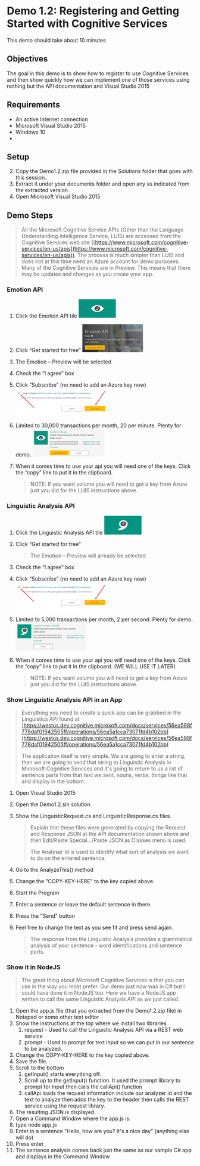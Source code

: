 # Demo 1.2: Registering and Getting Started with Cognitive Services #
This demo should take about 10 minutes
## Objectives ##
The goal in this demo is to show how to register to use Cognitive Services and then show quickly how we can implement one of those services using nothing but the API documentation and Visual Studio 2015
## Requirements ##
- An active Internet connection
- Microsoft Visual Studio 2015
- Windows 10
- 
## Setup ##
2. Copy the Demo1.2.zip file provided in the Solutions folder that goes with this session.
3. Extract it under your documents folder and open any as indicated from the extracted version. 
1. Open Microsoft Visual Studio 2015

## Demo Steps ##
> All the Microsoft Cognitive Service APIs (Other than the Language Understanding Intelligence Service, LUIS) are accessed from the Cognitive Services web site ([https://www.microsoft.com/cognitive-services/en-us/apis](https://www.microsoft.com/cognitive-services/en-us/apis)).  The process is much simpler than LUIS and does not at this time need an Azure account for demo purposes.  Many of the Cognitive Services are in Preview.  This means that there may be updates and changes as you create your app.

### Emotion API ###
1. Click the Emotion API tile
	<img src="./media/EmotionAPITile.png" Height="50"/>

1. Click “Get started for free”
	<img src="./media/Emotion_GetStarted.png" Height="75"/>

1. The Emotion – Preview will be selected
1. Check the “I agree” box
1. Click “Subscribe” (no need to add an Azure key now)
	<img src="./media/AddEmotion.png" Height="75"/>

1. Limited to 30,000 transactions per month, 20 per minute.  Plenty for demo.
	<img src="./media/EmotionRegistered.png" Height="75"/>
1. When it comes time to use your api you will need one of the keys.  Click the “copy” link to put it in the clipboard.

	> NOTE: If you want volume you will need to get a key from Azure just you did for the LUIS instructions above.

### Linguistic Analysis API ###
1. Click the Linguistic Analysis API tile
	<img src="./media/LinguisticAPITile.png" Height="50"/>

1. Click “Get started for free”

	> The Emotion – Preview will already be selected

1. Check the “I agree” box
1. Click “Subscribe” (no need to add an Azure key now)
	<img src="./media/AddEmotion.png" Height="75"/>

1. Limited to 5,000 transactions per month, 2 per second.  Plenty for demo.
	<img src="./media/LinguisticRegistered.png" Height="75"/>

1. When it comes time to use your api you will need one of the keys.  Click the “copy” link to put it in the clipboard. (WE WILL USE IT LATER)

	> NOTE: If you want volume you will need to get a key from Azure just you did for the LUIS instructions above.

### Show Linguistic Analysis API in an App ###
> Everything you need to create a quick app can be grabbed in the Linguistics API found at [https://westus.dev.cognitive.microsoft.com/docs/services/56ea598f778daf01942505ff/operations/56ea5a1cca73071fd4b102bb](https://westus.dev.cognitive.microsoft.com/docs/services/56ea598f778daf01942505ff/operations/56ea5a1cca73071fd4b102bb)
>
> The application itself is very simple.  We are going to enter a string, then we are going to send that string to Linguistic Analysis in Microsoft Cognitive Services and it's going to return to us a list of sentence parts from that text we sent, nouns, verbs, things like that and display in the bottom.

1. Open Visual Studio 2015
2. Open the Demo1.2.sln solution
3. Show the LinguisticRequest.cs and LinguisticResponse.cs files.  
	
	> Explain that these files were generated by copying the Request and Response JSON at the API documentation shown above and then Edit/Paste Special.../Paste JSON as Classes menu is used.
	> 
	> The Analyser Id is used to identify what sort of analysis we want to do on the entered sentence.
	> 
3. Go to the AnalyzeThis() method
4. Change the "COPY-KEY-HERE" to the key copied above.
3. Start the Program
4. Enter a sentence or leave the default sentence in there.
4. Press the "Send" button
5. Feel free to change the text as you see fit and press send again.

	> The response from the Linguistic Analysis provides a grammatical analysis of your sentence - word identifications and sentence parts.

### Show it in NodeJS ###
> The great thing about Microsoft Cognitive Services is that you can use in the way you most prefer.  Our demo just now was in C# but I could have done it in NodeJS too.  Here we have a NodeJS app written to call the same Linguistic Analysis API as we just called.
> 
1.	Open the app.js file (that you extracted from the Demo1.2.zip file) in Notepad or some other text editor
2.	Show the instructions at the top where we install two libraries
	1.	request - Used to call the Linguistic Analysis API via a REST web service
	2.	prompt - Used to prompt for text input so we can put in our sentence to be analyzed.
3.	Change the COPY-KEY-HERE to the key copied above.
4.	Save the file.
5.	Scroll to the bottom
	1.	getInput() starts everything off.
	2.	Scroll up to the getInput() function.  It used the prompt library to prompt for input then calls the callApi() function
	3.	callApi loads the request information include our analyzer id and the text to analyze then adds the key to the header then calls the REST service using the request library.
4.	The resulting JSON is displayed.
5.	Open a Command Window where the app.js is.
6.	type node app.js
7.	Enter in a sentence "Hello, how are you?  It's a nice day" (anything else will do)
8.	Press enter
9.	The sentence analysis comes back just the same as our sample C# app and displays in the Command Window
 